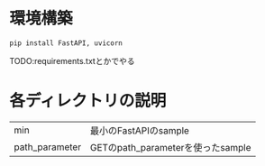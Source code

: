#  環境構築

```
pip install FastAPI, uvicorn
```

TODO:requirements.txtとかでやる

# 各ディレクトリの説明

|||
| --- | --- |
|min|最小のFastAPIのsample|
|path_parameter|GETのpath_parameterを使ったsample|
